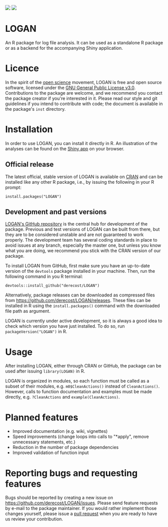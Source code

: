 ![](https://www.r-pkg.org/badges/version/LOGAN)
![](https://cranlogs.r-pkg.org/badges/grand-total/LOGAN)

# LOGAN

An R package for log file analysis. It can be used as a standalone R package or as a backend for the accompanying Shiny application.

# Licence

In the spirit of the [open science](https://openscience.com) movement, LOGAN is free and open source software, licensed under the [GNU General Public License v3.0](https://www.gnu.org/licenses/gpl-3.0.en.html). Contributions to the package are welcome, and we recommend you contact the package creator if you're interested in it. Please read our style and git guidelines if you intend to contribute with code; the document is available in the package's `inst` directory.

# Installation

In order to use LOGAN, you can install it directly in R. An illustration of the analyses can be found on the [Shiny app](https://loganpackage.shinyapps.io/shiny/) on your browser.

## Official release

The latest official, stable version of LOGAN is available on [CRAN](https://cran.r-project.org) and can be installed like any other R package, i.e., by issuing the following in your R prompt:

```
install.packages("LOGAN")
```

## Development and past versions

[LOGAN's GitHub repository](https://github.com/derecost/LOGAN/) is the central hub for development of the package. Previous and test versions of LOGAN can be built from there, but they are to be considered unstable and are not guaranteed to work properly. The development team has several coding standards in place to avoid issues at any branch, especially the master one, but unless you know what you are doing, we recommend you stick with the CRAN version of our package.

To install LOGAN from GitHub, first make sure you have an up-to-date version of the `devtools` package installed in your machine. Then, run the following command in you R terminal:

```
devtools::install_github("derecost/LOGAN")
```

Alternatively, package releases can be downloaded as compressed files from https://github.com/derecost/LOGAN/releases. These files can be installed in R using the `install.packages()` command with the downloaded file path as argument.

LOGAN is currently under active development, so it is always a good idea to check which version you have just installed. To do so, run `packageVersion("LOGAN")` in R.

# Usage

After installing LOGAN, either through CRAN or GitHub, the package can be used after issuing `library(LOGAN)` in R.

LOGAN is organized in modules, so each function must be called as a subset of
their modules, e.g. `m0$CleanActions()` instead of `CleanActions()`. However, 
calls to function documentation and examples must be made directly, e.g.
`?CleanActions` and `example(CleanActions)`.

# Planned features

- Improved documentation (e.g. wiki, vignettes)
- Speed improvements (change loops into calls to "*apply", remove unnecessary statements, etc.)
- Reduction in the number of package dependencies
- Improved validation of function input

# Reporting bugs and requesting features

Bugs should be reported by creating a new issue on https://github.com/derecost/LOGAN/issues. Please send feature requests by e-mail to the package maintainer. If you would rather implement those changes yourself, please issue a [pull request](https://github.com/derecost/LOGAN/pulls) when you are ready to have us review your contribution.
